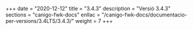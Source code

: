 +++
date        = "2020-12-12"
title       = "3.4.3"
description = "Versió 3.4.3"
sections    = "canigo-fwk-docs"
enllac		= "/canigo-fwk-docs/documentacio-per-versions/3.4LTS/3.4.3/"
weight		= 7
+++
